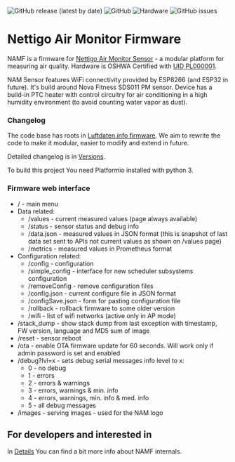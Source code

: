 ![GitHub release (latest by date)](https://img.shields.io/github/v/release/nettigo/namf) ![GitHub](https://img.shields.io/github/license/nettigo/namf) ![Hardware](https://img.shields.io/badge/hardware%20license-TAPR-orange) ![GitHub issues](https://img.shields.io/github/issues/nettigo/namf)

# Nettigo Air Monitor Firmware

NAMF is a firmware for [Nettigo Air Monitor Sensor](https://nettigo.eu/products/tagged/NAM) - a modular platform for measuring air quality. Hardware is OSHWA Certified with [UID PL000001](https://certification.oshwa.org/pl000001.html).

NAM Sensor features WiFi connectivity provided by ESP8266 (and ESP32 in future). It's build around Nova Fitness SDS011 PM sensor. Device has a build-in PTC heater with control circuitry for air conditioning in a high humidity environment (to avoid counting water vapor as dust).

### Changelog

The code base has roots in [Luftdaten.info firmware](https://github.com/opendata-stuttgart/sensors-software/). We aim to rewrite the code to make it modular, easier to modify and extend in future. 

Detailed changelog is in [Versions](Versions.md).

To build this project You need Platformio installed with python 3.

### Firmware web interface

* / - main menu
* Data related:
  * /values - current measured values (page always available)
  * /status - sensor status and debug info
  * /data.json - measured values in JSON format (this is snapshot of last data set sent to APIs not current values as shown on /values page)
  * /metrics - measured values in Prometheus format
* Configuration related:
  * /config - configuration
  * /simple_config - interface for new scheduler subsystems configuration  
  * /removeConfig - remove configuration files
  * /config.json - current configure file in JSON format
  * /configSave.json - form for pasting configuration file
  * /rollback - rollback firmware to some older version
  * /wifi - list of wifi networks (active only in AP mode)
* /stack_dump - show stack dump from last exception with timestamp, FW version, language and MD5 sum of image  
* /reset - sensor reboot
* /ota - enable OTA firmware update for 60 seconds. Will work only if admin password is set and enabled
* /debug?lvl=x - sets debug serial messages info level to x:
  * 0 - no debug
  * 1 - errors
  * 2 - errors & warnings
  * 3 - errors, warnings & min. info
  * 4 - errors, warnings, min. info & med. info
  * 5 - all debug messages
* /images - serving images - used for the NAM logo 

## For developers and interested in

In [Details](Details.md) You can find a bit more info about NAMF internals.